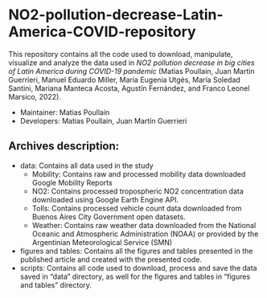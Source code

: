 # NO2-pollution-decrease-Latin-America-COVID-repository

This repository contains all the code used to download, manipulate, visualize and analyze the data used in _NO2 pollution decrease in big cities of Latin America during COVID-19 pandemic_ (Matias Poullain, Juan Martin Guerrieri, Manuel Eduardo Miller, María Eugenia Utgés, María Soledad Santini, Mariana Manteca Acosta, Agustín Fernández, and Franco Leonel Marsico, 2022).

* Maintainer: Matias Poullain
* Developers: Matias Poullain, Juan Martín Guerrieri

## Archives description:
* data: Contains all data used in the study
  * Mobility: Contains raw and processed mobility data downloaded Google Mobility Reports
  * NO2: Contains processed tropospheric NO2 concentration data downloaded using Google Earth Engine API.
  * Tolls: Contains processed vehicle count data downloaded from Buenos Aires City Government open datasets.
  * Weather: Contains raw weather data downloaded from the National Oceanic and Atmospheric Administration (NOAA) or provided by the Argentinian Meteorological Service (SMN)
* figures and tables: Contains all the figures and tables presented in the published article and created with the presented code.
* scripts: Contains all code used to download, process and save the data saved in “data” directory, as well for the figures and tables in “figures and tables” directory.

